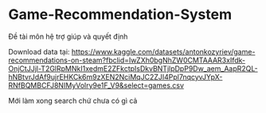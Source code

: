 # Game-Recommendation-System
Đề tài môn hệ trợ giúp và quyết định

Download data tại: https://www.kaggle.com/datasets/antonkozyriev/game-recommendations-on-steam?fbclid=IwZXh0bgNhZW0CMTAAAR3xIfdk-OnjCtJJjl-T2GlRpMNkI1xedmE2ZFkctpIsDkvBNTjlpDpP9Dw_aem_AapR2QL-hNBtvrJdAf9ujrEHKCk6m9zXEN2NciMqJC2ZJI4Ppl7nqcyvJYpX-RNfBQMBCFJ8NIMyVolry9e1F_V9&select=games.csv

Mới làm xong search chứ chưa có gì cả
